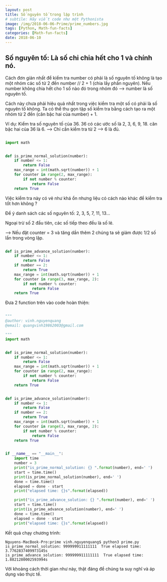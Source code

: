 ```yaml
---
layout: post
title: Số nguyên tố trong lập trình
# subtile: Hãy viết code như một Pythonista
image: /img/2018-06-06-Prime/prime_numbers.jpg
tags: [Python, Math-fun-facts]
categories: [Math-fun-facts]
date: 2018-06-10
---
```


## Số nguyên tố: Là số chỉ chia hết cho 1 và chính nó.

Cách đơn giản nhất để kiểm tra number có phải là số nguyên tố không là tạo một nhóm các số từ 2 đến number // 2 + 1 (chia lấy phần nguyên).
Nếu number không chia hết cho 1 số nào đó trong nhóm đó --> number là số nguyên tố.

Cách này chưa phải hiệu quả nhất trong việc kiểm tra một số có phải là số nguyên tố không. Ta có thể thu gọn tập số kiểm tra bằng cách tạo ra một nhóm từ 2 đến (căn bậc hai của number) + 1.


Ví dụ:
Kiểm tra số nguyên tố của 36.
36 có các ước số là 2, 3, 6, 9, 18.
căn bậc hai của 36 là 6. --> Chỉ cần kiểm tra từ 2 --> 6 là đủ.


```Python

import math


def is_prime_normal_solution(number):
    if number <= 1:
        return False
    max_range = int(math.sqrt(number)) + 1
    for counter in range(2, max_range):
        if not number % counter:
            return False
    return True


```


Việc kiểm tra này có vẻ như khá ổn nhưng liệu có cách nào khác để kiểm tra tốt hơn không ?

Để ý danh sách các số nguyên tố: 2, 3, 5, 7, 11, 13...

Ngoại trừ số 2 đầu tiên, các số tiếp theo đều là số lẻ.

--> Nếu đặt counter = 3 và tăng dần thêm 2 chúng ta sẽ giảm được 1/2 số lần trong vòng lặp.


```Python

def is_prime_advance_solution(number):
    if number <= 1:
        return False
    if number == 2:
        return True
    max_range = int(math.sqrt(number)) + 1
    for counter in range(3, max_range, 2):
        if not number % counter:
            return False
    return True

```

Đưa 2 function trên vào code hoàn thiện:

```Python

"""
@author: vinh.nguyenquang
@email: quangvinh19862003@gmail.com

"""
import math


def is_prime_normal_solution(number):
    if number <= 1:
        return False
    max_range = int(math.sqrt(number)) + 1
    for counter in range(2, max_range):
        if not number % counter:
            return False
    return True


def is_prime_advance_solution(number):
    if number <= 1:
        return False
    if number == 2:
        return True
    max_range = int(math.sqrt(number)) + 1
    for counter in range(3, max_range, 2):
        if not number % counter:
            return False
    return True


if __name__ == "__main__":
    import time
    number = 3
    print("is_prime_normal_solution: {} ".format(number), end=' ')
    start = time.time()
    print(is_prime_normal_solution(number), end=' ')
    done = time.time()
    elapsed = done - start
    print("elapsed time: {}s".format(elapsed))

    print("is_prime_advance_solution: {} ".format(number), end=' ')
    start = time.time()
    print(is_prime_advance_solution(number), end=' ')
    done = time.time()
    elapsed = done - start
    print("elapsed time: {}s".format(elapsed))


```


Kết quả chạy chương trình:
```
Nguyens-MacBook-Pro:prime vinh.nguyenquang$ python3 prime.py
is_prime_normal_solution: 999999911111111  True elapsed time: 3.7762837409973145s
is_prime_advance_solution: 999999911111111  True elapsed time: 1.8821280002593994s

```

Với khoảng cách thời gian như này, thật đáng để chúng ta suy nghĩ và áp dụng vào thực tế.
